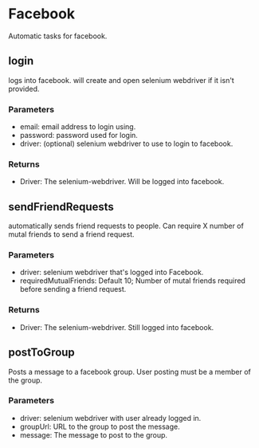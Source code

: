 # Facebook

Automatic tasks for facebook.

## login

logs into facebook. will create and open selenium webdriver if it isn't provided.

### Parameters

* email: email address to login using.
* password: password used for login.
* driver: (optional) selenium webdriver to use to login to facebook.

### Returns

* Driver: The selenium-webdriver. Will be logged into facebook.

## sendFriendRequests

automatically sends friend requests to people. Can require X number of mutal friends to send a friend request.

### Parameters

* driver: selenium webdriver that's logged into Facebook.
* requiredMutualFriends: Default 10; Number of mutal friends required before sending a friend request.

### Returns

* Driver: The selenium-webdriver. Still logged into facebook.

## postToGroup

Posts a message to a facebook group. User posting must be a member of the group.

### Parameters

* driver: selenium webdriver with user already logged in.
* groupUrl: URL to the group to post the message.
* message: The message to post to the group.
